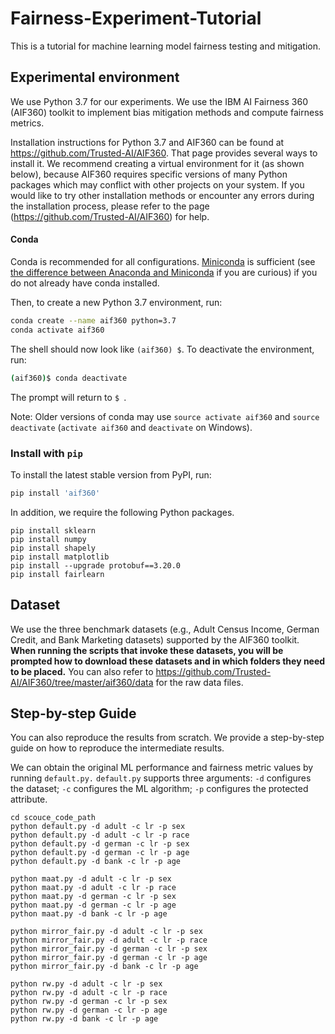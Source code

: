 # Fairness-Experiment-Tutorial
This is a tutorial for machine learning model fairness testing and mitigation.


## Experimental environment

We use Python 3.7 for our experiments. We use the IBM AI Fairness 360 (AIF360) toolkit to implement bias mitigation methods and compute fairness metrics. 

Installation instructions for Python 3.7 and AIF360 can be found at https://github.com/Trusted-AI/AIF360. That page provides several ways to install it. We recommend creating a virtual environment for it (as shown below), because AIF360 requires specific versions of many Python packages which may conflict with other projects on your system. If you would like to try other installation methods or encounter any errors during the installation process, please refer to the page (https://github.com/Trusted-AI/AIF360) for help.

#### Conda

Conda is recommended for all configurations. [Miniconda](https://conda.io/miniconda.html)
is sufficient (see [the difference between Anaconda and
Miniconda](https://conda.io/docs/user-guide/install/download.html#anaconda-or-miniconda)
if you are curious) if you do not already have conda installed.

Then, to create a new Python 3.7 environment, run:

```bash
conda create --name aif360 python=3.7
conda activate aif360
```

The shell should now look like `(aif360) $`. To deactivate the environment, run:

```bash
(aif360)$ conda deactivate
```

The prompt will return to `$ `.

Note: Older versions of conda may use `source activate aif360` and `source
deactivate` (`activate aif360` and `deactivate` on Windows).

### Install with `pip`

To install the latest stable version from PyPI, run:

```bash
pip install 'aif360'
```

[comment]: <> (This toolkit can be installed as follows:)

[comment]: <> (```)

[comment]: <> (pip install aif360)

[comment]: <> (```)

[comment]: <> (More information on installing AIF360 can be found on https://github.com/Trusted-AI/AIF360.)

In addition, we require the following Python packages. 
```
pip install sklearn
pip install numpy
pip install shapely
pip install matplotlib
pip install --upgrade protobuf==3.20.0
pip install fairlearn
```

## Dataset

We use the three benchmark datasets (e.g., Adult Census Income, German Credit, and Bank Marketing datasets) supported by the AIF360 toolkit. **When running the scripts that invoke these datasets, you will be prompted how to download these datasets and in which folders they need to be placed.** You can also refer to https://github.com/Trusted-AI/AIF360/tree/master/aif360/data for the raw data files.

## Step-by-step Guide
You can also reproduce the results from scratch. We provide a step-by-step guide on how to reproduce the intermediate results.

We can obtain the original ML performance and fairness metric values by running `default.py.` `default.py` supports three arguments: `-d` configures the dataset; `-c` configures the ML algorithm; `-p` configures the protected attribute.
```
cd scouce_code_path
python default.py -d adult -c lr -p sex
python default.py -d adult -c lr -p race
python default.py -d german -c lr -p sex
python default.py -d german -c lr -p age
python default.py -d bank -c lr -p age

python maat.py -d adult -c lr -p sex
python maat.py -d adult -c lr -p race
python maat.py -d german -c lr -p sex
python maat.py -d german -c lr -p age
python maat.py -d bank -c lr -p age

python mirror_fair.py -d adult -c lr -p sex
python mirror_fair.py -d adult -c lr -p race
python mirror_fair.py -d german -c lr -p sex
python mirror_fair.py -d german -c lr -p age
python mirror_fair.py -d bank -c lr -p age

python rw.py -d adult -c lr -p sex
python rw.py -d adult -c lr -p race
python rw.py -d german -c lr -p sex
python rw.py -d german -c lr -p age
python rw.py -d bank -c lr -p age

```

